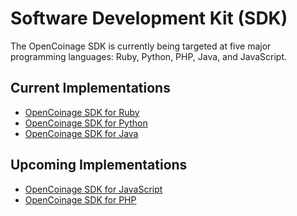 Software Development Kit (SDK)
==============================

The OpenCoinage SDK is currently being targeted at five major programming
languages: Ruby, Python, PHP, Java, and JavaScript.

Current Implementations
-----------------------

* [OpenCoinage SDK for Ruby](/sdk/ruby)
* [OpenCoinage SDK for Python](/sdk/python)
* [OpenCoinage SDK for Java](/sdk/java)

Upcoming Implementations
------------------------

* [OpenCoinage SDK for JavaScript](/sdk/javascript)
* [OpenCoinage SDK for PHP](/sdk/php)
